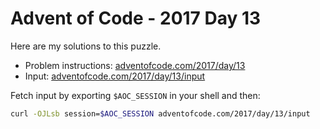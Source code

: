 # Advent of Code - 2017 Day 13
Here are my solutions to this puzzle.

* Problem instructions: [adventofcode.com/2017/day/13](https://adventofcode.com/2017/day/13)
* Input: [adventofcode.com/2017/day/13/input](https://adventofcode.com/2017/day/13/input)

Fetch input by exporting `$AOC_SESSION` in your shell and then:
```bash
curl -OJLsb session=$AOC_SESSION adventofcode.com/2017/day/13/input
```
